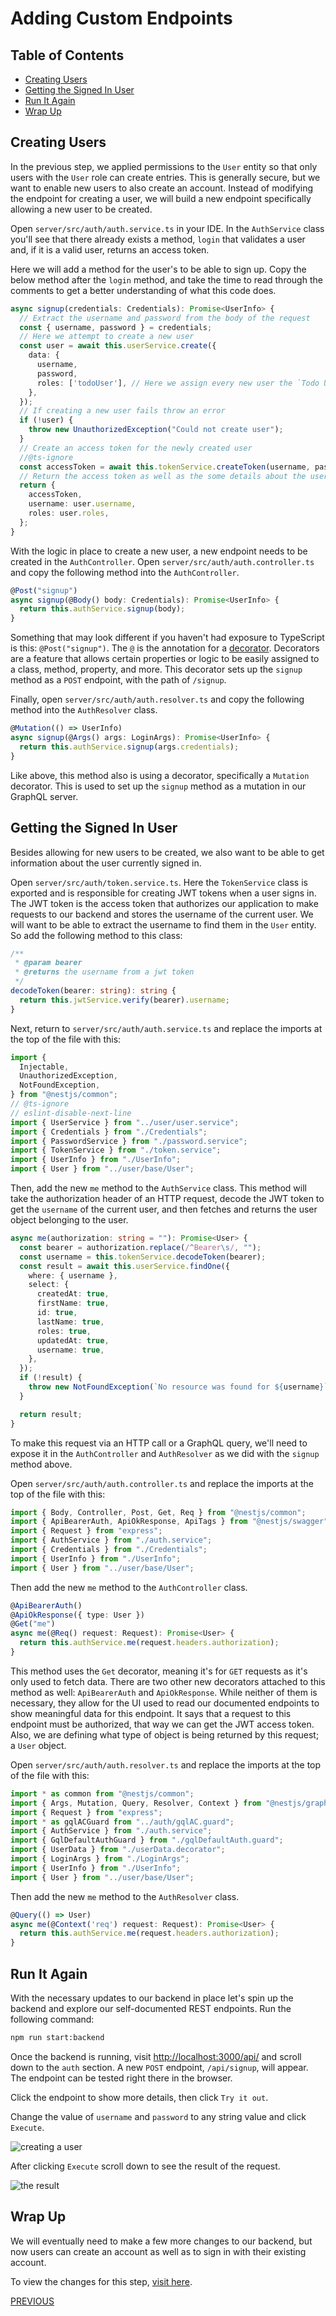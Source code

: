 # Adding Custom Endpoints

## Table of Contents

- [Creating Users](#creating-users)
- [Getting the Signed In User](#getting-the-signed-in-user)
- [Run It Again](#run-it-again)
- [Wrap Up](#wrap-up)

## Creating Users

In the previous step, we applied permissions to the `User` entity so that only users with the `User` role can create entries. This is generally secure, but we want to enable new users to also create an account. Instead of modifying the endpoint for creating a user, we will build a new endpoint specifically allowing a new user to be created.

Open `server/src/auth/auth.service.ts` in your IDE. In the `AuthService` class you'll see that there already exists a method, `login` that validates a user and, if it is a valid user, returns an access token.

Here we will add a method for the user's to be able to sign up. Copy the below method after the `login` method, and take the time to read through the comments to get a better understanding of what this code does.

```ts
async signup(credentials: Credentials): Promise<UserInfo> {
  // Extract the username and password from the body of the request
  const { username, password } = credentials;
  // Here we attempt to create a new user
  const user = await this.userService.create({
    data: {
      username,
      password,
      roles: ['todoUser'], // Here we assign every new user the `Todo User` role
    },
  });
  // If creating a new user fails throw an error
  if (!user) {
    throw new UnauthorizedException("Could not create user");
  }
  // Create an access token for the newly created user
  //@ts-ignore
  const accessToken = await this.tokenService.createToken(username, password);
  // Return the access token as well as the some details about the user
  return {
    accessToken,
    username: user.username,
    roles: user.roles,
  };
}
```

With the logic in place to create a new user, a new endpoint needs to be created in the `AuthController`. Open `server/src/auth/auth.controller.ts` and copy the following method into the `AuthController`.

```ts
@Post("signup")
async signup(@Body() body: Credentials): Promise<UserInfo> {
  return this.authService.signup(body);
}
```

Something that may look different if you haven't had exposure to TypeScript is this: `@Post("signup")`. The `@` is the annotation for a [decorator](https://www.typescriptlang.org/docs/handbook/decorators.html). Decorators are a feature that allows certain properties or logic to be easily assigned to a class, method, property, and more. This decorator sets up the `signup` method as a `POST` endpoint, with the path of `/signup`.

Finally, open `server/src/auth/auth.resolver.ts` and copy the following method into the `AuthResolver` class.

```ts
@Mutation(() => UserInfo)
async signup(@Args() args: LoginArgs): Promise<UserInfo> {
  return this.authService.signup(args.credentials);
}
```

Like above, this method also is using a decorator, specifically a `Mutation` decorator. This is used to set up the `signup` method as a mutation in our GraphQL server.

## Getting the Signed In User

Besides allowing for new users to be created, we also want to be able to get information about the user currently signed in.

Open `server/src/auth/token.service.ts`. Here the `TokenService` class is exported and is responsible for creating JWT tokens when a user signs in. The JWT token is the access token that authorizes our application to make requests to our backend and stores the username of the current user. We will want to be able to extract the username to find them in the `User` entity. So add the following method to this class:

```ts
/**
 * @param bearer
 * @returns the username from a jwt token
 */
decodeToken(bearer: string): string {
  return this.jwtService.verify(bearer).username;
}
```

Next, return to `server/src/auth/auth.service.ts` and replace the imports at the top of the file with this:

```ts
import {
  Injectable,
  UnauthorizedException,
  NotFoundException,
} from "@nestjs/common";
// @ts-ignore
// eslint-disable-next-line
import { UserService } from "../user/user.service";
import { Credentials } from "./Credentials";
import { PasswordService } from "./password.service";
import { TokenService } from "./token.service";
import { UserInfo } from "./UserInfo";
import { User } from "../user/base/User";
```

Then, add the new `me` method to the `AuthService` class. This method will take the authorization header of an HTTP request, decode the JWT token to get the `username` of the current user, and then fetches and returns the user object belonging to the user.

```ts
async me(authorization: string = ""): Promise<User> {
  const bearer = authorization.replace(/^Bearer\s/, "");
  const username = this.tokenService.decodeToken(bearer);
  const result = await this.userService.findOne({
    where: { username },
    select: {
      createdAt: true,
      firstName: true,
      id: true,
      lastName: true,
      roles: true,
      updatedAt: true,
      username: true,
    },
  });
  if (!result) {
    throw new NotFoundException(`No resource was found for ${username}`);
  }

  return result;
}
```

To make this request via an HTTP call or a GraphQL query, we'll need to expose it in the `AuthController` and `AuthResolver` as we did with the `signup` method above.

Open `server/src/auth/auth.controller.ts` and replace the imports at the top of the file with this:

```ts
import { Body, Controller, Post, Get, Req } from "@nestjs/common";
import { ApiBearerAuth, ApiOkResponse, ApiTags } from "@nestjs/swagger";
import { Request } from "express";
import { AuthService } from "./auth.service";
import { Credentials } from "./Credentials";
import { UserInfo } from "./UserInfo";
import { User } from "../user/base/User";
```

Then add the new `me` method to the `AuthController` class.

```ts
@ApiBearerAuth()
@ApiOkResponse({ type: User })
@Get("me")
async me(@Req() request: Request): Promise<User> {
  return this.authService.me(request.headers.authorization);
}
```

This method uses the `Get` decorator, meaning it's for `GET` requests as it's only used to fetch data. There are two other new decorators attached to this method as well: `ApiBearerAuth` and `ApiOkResponse`. While neither of them is necessary, they allow for the UI used to read our documented endpoints to show meaningful data for this endpoint. It says that a request to this endpoint must be authorized, that way we can get the JWT access token. Also, we are defining what type of object is being returned by this request; a `User` object.

Open `server/src/auth/auth.resolver.ts` and replace the imports at the top of the file with this:

```ts
import * as common from "@nestjs/common";
import { Args, Mutation, Query, Resolver, Context } from "@nestjs/graphql";
import { Request } from "express";
import * as gqlACGuard from "../auth/gqlAC.guard";
import { AuthService } from "./auth.service";
import { GqlDefaultAuthGuard } from "./gqlDefaultAuth.guard";
import { UserData } from "./userData.decorator";
import { LoginArgs } from "./LoginArgs";
import { UserInfo } from "./UserInfo";
import { User } from "../user/base/User";
```

Then add the new `me` method to the `AuthResolver` class.

```ts
@Query(() => User)
async me(@Context('req') request: Request): Promise<User> {
  return this.authService.me(request.headers.authorization);
}
```

## Run It Again

With the necessary updates to our backend in place let's spin up the backend and explore our self-documented REST endpoints. Run the following command:

```bash
npm run start:backend
```

Once the backend is running, visit [http://localhost:3000/api/](http://localhost:3000/api/) and scroll down to the `auth` section. A new `POST` endpoint, `/api/signup`, will appear. The endpoint can be tested right there in the browser.

Click the endpoint to show more details, then click `Try it out`.

Change the value of `username` and `password` to any string value and click `Execute`.

![creating a user](./assets/step-003-001.png)

After clicking `Execute` scroll down to see the result of the request.

![the result](./assets/step-003-002.png)

## Wrap Up

We will eventually need to make a few more changes to our backend, but now users can create an account as well as to sign in with their existing account.

To view the changes for this step, [visit here](https://github.com/MichaelSolati/amplication-x-react/compare/step-002...step-003).

[PREVIOUS](./step-002.md)
